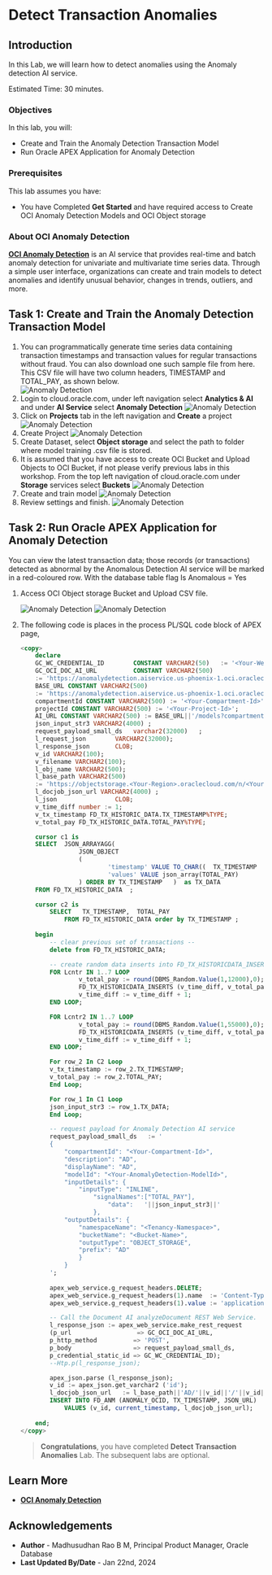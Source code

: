 # Detect Transaction Anomalies

## Introduction

In this Lab, we will learn how to detect anomalies using the Anomaly detection AI service. 

Estimated Time: 30 minutes.  
 
### Objectives

In this lab, you will:
 
* Create and Train the Anomaly Detection Transaction Model
* Run Oracle APEX Application for Anomaly Detection 

### Prerequisites

This lab assumes you have:

* You have Completed **Get Started** and have required access to Create OCI Anomaly Detection Models and OCI Object storage
   
### About OCI Anomaly Detection

[**OCI Anomaly Detection**](https://www.oracle.com/in/artificial-intelligence/anomaly-detection/) is an AI service that provides real-time and batch anomaly detection for univariate and multivariate time series data. Through a simple user interface, organizations can create and train models to detect anomalies and identify unusual behavior, changes in trends, outliers, and more. 
  
## Task 1: Create and Train the Anomaly Detection Transaction Model
 
1. You can programmatically generate time series data containing transaction timestamps and transaction values for regular transactions without fraud. You can also download one such sample file from here. This CSV file will have two column headers, TIMESTAMP and TOTAL_PAY, as shown below.  
    ![Anomaly Detection](images/anomaly-detect-09.png " ")  
2. Login to cloud.oracle.com, under left navigation select **Analytics & AI** and under **AI Service** select **Anomaly Detection** 
    ![Anomaly Detection](images/anomaly-detect-04.png " ")
3. Click on **Projects** tab in the left navigation and **Create** a project
    ![Anomaly Detection](images/anomaly-detect-03.png " ")  
4. Create Project
    ![Anomaly Detection](images/anomaly-detect-05.png " ")
5. Create Dataset, select **Object storage** and select the path to folder where model training .csv file is stored. 
6. It is assumed that you have access to create OCI Bucket and Upload Objects to OCI Bucket, if not please verify previous labs in this workshop. From the top left navigation of cloud.oracle.com under **Storage** services select **Buckets** 
    ![Anomaly Detection](images/anomaly-detect-06.png " ")
7. Create and train model
    ![Anomaly Detection](images/anomaly-detect-07.png " ")
8. Review settings and finish.
    ![Anomaly Detection](images/anomaly-detect-08.png " ")
      
## Task 2: Run Oracle APEX Application for Anomaly Detection

You can view the latest transaction data; those records (or transactions) detected as abnormal by the Anomalous Detection AI service will be marked in a red-coloured row. With the database table flag Is Anomalous = Yes

1. Access OCI Object storage Bucket and Upload CSV file. 

    ![Anomaly Detection](images/anomaly-detect-01.png " ")
    ![Anomaly Detection](images/anomaly-detect-02.png " ") 

2. The following code is places in the process PL/SQL code block of APEX page, 

    ```sql
    <copy>
        declare  
        GC_WC_CREDENTIAL_ID        CONSTANT VARCHAR2(50)   := '<Your-Web-Credentials>';  
        GC_OCI_DOC_AI_URL          CONSTANT VARCHAR2(500)  
        := 'https://anomalydetection.aiservice.us-phoenix-1.oci.oraclecloud.com/20210101/detectAnomalyJobs'; 
        BASE_URL CONSTANT VARCHAR2(500) 
        := 'https://anomalydetection.aiservice.us-phoenix-1.oci.oraclecloud.com/20210101';
        compartmentId CONSTANT VARCHAR2(500) := '<Your-Compartment-Id>';
        projectId CONSTANT VARCHAR2(500) := '<Your-Project-Id>';
        AI_URL CONSTANT VARCHAR2(500) := BASE_URL||'/models?compartmentId='||compartmentId||'&projectId='||projectId||'&limit=10&sortOrder=ASC&sortBy=timeCreated';
        json_input_str3 VARCHAR2(4000) ;  
        request_payload_small_ds   varchar2(32000)   ; 
        l_request_json        VARCHAR2(32000); 
        l_response_json       CLOB; 
        v_id VARCHAR2(100);
        v_filename VARCHAR2(100);
        l_obj_name VARCHAR2(500);
        l_base_path VARCHAR2(500) 
        := 'https://objectstorage.<Your-Region>.oraclecloud.com/n/<Your-Tenancy>/b/<Your-Bucket>/o/';
        l_docjob_json_url VARCHAR2(4000) ;
        l_json                CLOB;
        v_time_diff number := 1; 
        v_tx_timestamp FD_TX_HISTORIC_DATA.TX_TIMESTAMP%TYPE;
        v_total_pay FD_TX_HISTORIC_DATA.TOTAL_PAY%TYPE;

        cursor c1 is 
        SELECT  JSON_ARRAYAGG(
                    JSON_OBJECT
                    (
                            'timestamp' VALUE TO_CHAR((  TX_TIMESTAMP  ), 'YYYY-MM-DD"T"HH24:MI:SS".000Z"' ), 
                            'values' VALUE json_array(TOTAL_PAY)   
                    ) ORDER BY TX_TIMESTAMP   )  as TX_DATA  
        FROM FD_TX_HISTORIC_DATA  ;

        cursor c2 is 
            SELECT   TX_TIMESTAMP,  TOTAL_PAY 
                FROM FD_TX_HISTORIC_DATA order by TX_TIMESTAMP ;
        
        begin   
            -- clear previous set of transactions --
            delete from FD_TX_HISTORIC_DATA;

            -- create random data inserts into FD_TX_HISTORICDATA_INSERTS table --
            FOR Lcntr IN 1..7 LOOP
                    v_total_pay := round(DBMS_Random.Value(1,12000),0);  
                    FD_TX_HISTORICDATA_INSERTS (v_time_diff, v_total_pay);
                    v_time_diff := v_time_diff + 1;
            END LOOP;

            FOR Lcntr2 IN 1..7 LOOP
                    v_total_pay := round(DBMS_Random.Value(1,55000),0);  
                    FD_TX_HISTORICDATA_INSERTS (v_time_diff, v_total_pay);
                    v_time_diff := v_time_diff + 1;
            END LOOP;
 
            For row_2 In C2 Loop
            v_tx_timestamp := row_2.TX_TIMESTAMP; 
            v_total_pay := row_2.TOTAL_PAY;  
            End Loop; 

            For row_1 In C1 Loop
            json_input_str3 := row_1.TX_DATA; 
            End Loop;

            -- request payload for Anomaly Detection AI service
            request_payload_small_ds   := '
            {
                "compartmentId": "<Your-Compartment-Id>",
                "description": "AD",
                "displayName": "AD",
                "modelId": "<Your-AnomalyDetection-ModelId>",
                "inputDetails": {
                    "inputType": "INLINE",
                        "signalNames":["TOTAL_PAY"],
                            "data":   '||json_input_str3||'
                        },
                "outputDetails": {
                    "namespaceName": "<Tenancy-Namespace>",
                    "bucketName": "<Bucket-Name>",
                    "outputType": "OBJECT_STORAGE",
                    "prefix": "AD"
                    } 
                }
            ';
        
            apex_web_service.g_request_headers.DELETE; 
            apex_web_service.g_request_headers(1).name  := 'Content-Type'; 
            apex_web_service.g_request_headers(1).value := 'application/json'; 
    
            -- Call the Document AI analyzeDocument REST Web Service. 
            l_response_json := apex_web_service.make_rest_request 
            (p_url                  => GC_OCI_DOC_AI_URL, 
            p_http_method          => 'POST', 
            p_body                 => request_payload_small_ds, 
            p_credential_static_id => GC_WC_CREDENTIAL_ID); 
            --Htp.p(l_response_json);

            apex_json.parse (l_response_json);
            v_id := apex_json.get_varchar2 ('id'); 
            l_docjob_json_url   := l_base_path||'AD/'||v_id||'/'||v_id||'-result.json';  
            INSERT INTO FD_ANM (ANOMALY_OCID, TX_TIMESTAMP, JSON_URL) 
                VALUES (v_id, current_timestamp, l_docjob_json_url);
             
        end; 
    </copy>
    ```  
 
    > **Congratulations**, you have completed **Detect Transaction Anomalies** Lab. The subsequent labs are optional. 
 
## Learn More

* [**OCI Anomaly Detection**](https://www.oracle.com/in/artificial-intelligence/anomaly-detection/)  

## Acknowledgements

* **Author** - Madhusudhan Rao B M, Principal Product Manager, Oracle Database
* **Last Updated By/Date** - Jan 22nd, 2024